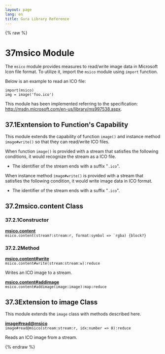 ```yaml
---
layout: page
lang: en
title: Gura Library Reference
---
```


{% raw %}
<h1><span class="caption-index-1">37</span><a name="anchor-37"></a>msico Module</h1>
<p>
The <code>msico</code> module provides measures to read/write image data in Microsoft Icon file format. To utilize it, import the <code>msico</code> module using <code>import</code> function.
</p>
<p>
Below is an example to read an ICO file:
</p>
<pre><code>import(msico)
img = image('foo.ico')
</code></pre>
<p>
This module has been implemented referring to the specification: <a href="http://msdn.microsoft.com/en-us/library/ms997538.aspx">http://msdn.microsoft.com/en-us/library/ms997538.aspx</a>.
</p>
<h2><span class="caption-index-2">37.1</span><a name="anchor-37-1"></a>Exntension to Function's Capability</h2>
<p>
This module extends the capability of function <code>image()</code> and instance method <code>image#write()</code> so that they can read/write ICO files.
</p>
<p>
When function <code>image()</code> is provided with a stream that satisfies the following conditions, it would recognize the stream as a ICO file.
</p>
<ul>
<li>The identifier of the stream ends with a suffix "<code>.ico</code>".</li>
</ul>
<p>
When instance method <code>image#write()</code> is provided with a stream that satisfies the following condition, it would write image data in ICO format.
</p>
<ul>
<li>The identifier of the stream ends with a suffix "<code>.ico</code>".</li>
</ul>
<h2><span class="caption-index-2">37.2</span><a name="anchor-37-2"></a>msico.content Class</h2>
<h3><span class="caption-index-3">37.2.1</span><a name="anchor-37-2-1"></a>Constructor</h3>
<p>
<div><strong style="text-decoration:underline">msico.content</strong></div>
<div style="margin-bottom:1em"><code>msico.content(stream?:stream:r, format:symbol =&gt; `rgba) {block?}</code></div>

</p>
<h3><span class="caption-index-3">37.2.2</span><a name="anchor-37-2-2"></a>Method</h3>
<p>
<div><strong style="text-decoration:underline">msico.content#write</strong></div>
<div style="margin-bottom:1em"><code>msico.content#write(stream:stream:w):reduce</code></div>
Writes an ICO image to a stream.
</p>
<p>
<div><strong style="text-decoration:underline">msico.content#addimage</strong></div>
<div style="margin-bottom:1em"><code>msico.content#addimage(image:image):map:reduce</code></div>

</p>
<h2><span class="caption-index-2">37.3</span><a name="anchor-37-3"></a>Extension to image Class</h2>
<p>
This module extends the <code>image</code> class with methods described here.
</p>
<p>
<div><strong style="text-decoration:underline">image#read@msico</strong></div>
<div style="margin-bottom:1em"><code>image#read@msico(stream:stream:r, idx:number =&gt; 0):reduce</code></div>
Reads an ICO image from a stream.
</p>
<p />

{% endraw %}
